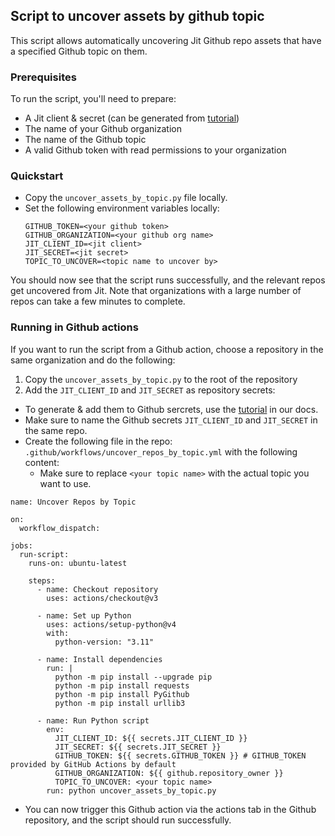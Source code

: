 ## Script to uncover assets by github topic

This script allows automatically uncovering Jit Github repo assets that have a specified Github topic on them.

### Prerequisites

To run the script, you'll need to prepare:

- A Jit client & secret (can be generated from [tutorial](https://docs.jit.io/docs/managing-users#generating-api-tokens))
- The name of your Github organization
- The name of the Github topic
- A valid Github token with read permissions to your organization

### Quickstart

- Copy the `uncover_assets_by_topic.py` file locally.
- Set the following environment variables locally:
  ```
  GITHUB_TOKEN=<your github token>
  GITHUB_ORGANIZATION=<your github org name>
  JIT_CLIENT_ID=<jit client>
  JIT_SECRET=<jit secret>
  TOPIC_TO_UNCOVER=<topic name to uncover by>
  ```

You should now see that the script runs successfully, and the relevant repos get uncovered from Jit. Note that organizations with a large number of repos can take a few minutes to complete.

### Running in Github actions

If you want to run the script from a Github action, choose a repository in the same organization and do the following:

1. Copy the `uncover_assets_by_topic.py` to the root of the repository
2. Add the `JIT_CLIENT_ID` and `JIT_SECRET` as repository secrets:

- To generate & add them to Github sercrets, use the [tutorial](https://docs.jit.io/docs/managing-users#generating-api-tokens) in our docs.
- Make sure to name the Github secrets `JIT_CLIENT_ID` and `JIT_SECRET` in the same repo.
- Create the following file in the repo: `.github/workflows/uncover_repos_by_topic.yml` with the following content:
  - Make sure to replace `<your topic name>` with the actual topic you want to use.

```
name: Uncover Repos by Topic

on:
  workflow_dispatch:

jobs:
  run-script:
    runs-on: ubuntu-latest

    steps:
      - name: Checkout repository
        uses: actions/checkout@v3

      - name: Set up Python
        uses: actions/setup-python@v4
        with:
          python-version: "3.11"

      - name: Install dependencies
        run: |
          python -m pip install --upgrade pip
          python -m pip install requests
          python -m pip install PyGithub
          python -m pip install urllib3

      - name: Run Python script
        env:
          JIT_CLIENT_ID: ${{ secrets.JIT_CLIENT_ID }}
          JIT_SECRET: ${{ secrets.JIT_SECRET }}
          GITHUB_TOKEN: ${{ secrets.GITHUB_TOKEN }} # GITHUB_TOKEN provided by GitHub Actions by default
          GITHUB_ORGANIZATION: ${{ github.repository_owner }}
          TOPIC_TO_UNCOVER: <your topic name>
        run: python uncover_assets_by_topic.py
```

- You can now trigger this Github action via the actions tab in the Github repository, and the script should run successfully.
